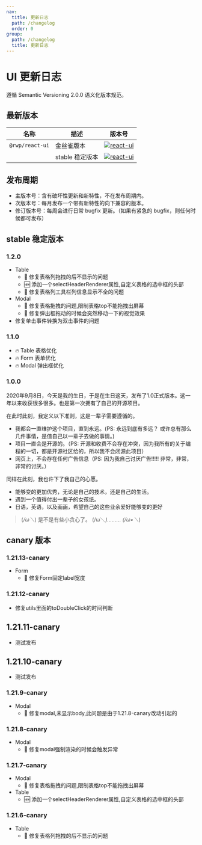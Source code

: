 ```yaml
---
nav:
  title: 更新日志
  path: /changelog
  order: 0
group:
  path: /changelog
  title: 更新日志
---
```


# UI 更新日志

遵循 Semantic Versioning 2.0.0 语义化版本规范。

## 最新版本

|名称 | 描述               | 版本号
|----- |----                |------
| `@rwp/react-ui` | 金丝雀版本   | [![react-ui](https://img.shields.io/npm/v/@rwp/react-ui/canary)](https://www.npmjs.com/package/@rwp/react-ui)
| |stable 稳定版本      | [![react-ui](https://img.shields.io/npm/v/@rwp/react-ui/latest)](https://www.npmjs.com/package/@rwp/react-ui)

## 发布周期

 - 主版本号：含有破坏性更新和新特性，不在发布周期内。
 - 次版本号：每月发布一个带有新特性的向下兼容的版本。
 - 修订版本号：每周会进行日常 bugfix 更新。（如果有紧急的 bugfix，则任何时候都可发布）
 
## stable 稳定版本

### 1.2.0

- Table
  - 🐞 修复表格列拖拽的后不显示的问题
  - 🆕 添加一个selectHeaderRenderer属性,自定义表格的选中框的头部
  - 🐞 修复表格列工具栏列信息显示不全的问题
- Modal
  - 🐞 修复表格拖拽的问题,限制表格top不能拖拽出屏幕
  - 🐞 修复弹出框拖动的时候会突然移动一下的视觉效果
- 修复单击事件转换为双击事件的问题

### 1.1.0

- 🔥 Table 表格优化
- 🔥 Form 表单优化
- 🔥 Modal 弹出框优化


### 1.0.0

2020年9月8日，今天是我的生日，于是在生日这天，发布了1.0正式版本。这一年以来收获很多很多。也是第一次拥有了自己的开源项目。

在此时此刻，我定义以下准则，这是一辈子需要遵循的。

- 我都会一直维护这个项目，直到永远。(PS: 永远到底有多远？ 或许总有那么几件事情，是值自己以一辈子去做的事情。)
- 项目一直会是开源的。（PS: 开源和收费不会存在冲突，因为我所有的关于编程的一切，都是开源社区给的，所以我不会闭源此项目）
- 网页上，不会存在任何广告信息（PS: 因为我自己讨厌广告!!!!! 非常，非常，非常的讨厌。）

同样在此刻，我也许下了我自己的心愿。 

- 能够变的更加优秀，无论是自己的技术，还是自己的生活。
- 遇到一个值得付出一辈子的女孩纸。
- 日语，英语，以及画画，希望自己的这些业余爱好能够变的更好

> (*/ω＼*) 是不是有些小贪心了。 (/ω＼*)……… (/ω•＼*)

## canary 版本

### 1.21.13-canary

- Form
  - 🐞 修复Form固定label宽度

### 1.21.12-canary

- 修复utils里面的toDoubleClick的时间判断

## 1.21.11-canary

- 测试发布

## 1.21.10-canary

- 测试发布

### 1.21.9-canary

- Modal
  - 🐞 修复modal,未显示body,此问题是由于1.21.8-canary改动引起的

### 1.21.8-canary

- Modal
  - 🐞 修复modal强制渲染的时候会触发异常

### 1.21.7-canary

- Modal 
  - 🐞 修复表格拖拽的问题,限制表格top不能拖拽出屏幕
- Table
  - 🆕 添加一个selectHeaderRenderer属性,自定义表格的选中框的头部

### 1.21.6-canary

- Table
  - 🐞 修复表格列拖拽的后不显示的问题

<!--

### 1.22.2-alpha.0

- Table
  - 🐞 修复表格列显示问题

### 1.21.1-alpha.0

- Table
  - 🐞 修复表格列显示问题

### 1.21.0-alpha.0

- Table
  - 🆕 添加一个selectRenderer

### 1.20.5-alpha.0

- Table
  - 🐞 修复在reload的时候无法设置select的问题

### 1.20.4-alpha.0

- Modal
  - 🐞 修复数据类型如果是 `number` 类型,宽度不会生效的问题

### 1.20.3-alpha.0

- Tree
  - 🐞 修复不支持原生 `antd` 的 `checkStrictly` 属性

### 1.20.2-alpha.0

- Modal
  - 🐞修复弹出框不支持百分比的问题

### 1.20.1-alpha.0

- Modal
  - 🐞修复弹框移动问题

### 1.20.0-alpha.0

- Table
  - 🆕 添加支持单选功能

### 1.19.10-alpha.0

- Table
  - 🐞 修复Table的Tools工具栏列信息显示的问题
- 🆕 toDoubleClick 添加一个参数区分点击的载体
- Modal
  - 🐞 修复Modal移动的问题

### 1.19.9-alpha.0

- 🐞 修复版本发布的问题

### 1.19.8-alpha.0

- Modal
  - 🐞 修复可以移除可见区域外的问题
- Table
  - 🐞 修复Table加载数据的时候，先加载的数据会在前面
  - 🐞 修复Tools工具栏可能显示不全的问题


### 1.19.7-alpha.0

- Table
  - 🐞 修复Table执行reload的时候的页码不对的问题
  - 🐞 修复reload之后，重写滚到到底部的时候不执行

### 1.19.6-alpha.0

- 🐞 修复Table兼容性问题, 以及1.19.5出现的问题。

### 1.19.5-alpha.0

- 🐞 修复Table兼容性问题

### 1.19.4-alpha.0

- Modal
  - 🐞 修复Modal点击的时候的loading问题

### 1.19.3-alpha.0

- Table
  - 🔥 优化表格右边的列的信息展现。
- Modal
  - 🐞 修复Modal点击的时候未正常关闭的问题

### 1.19.2-alpha.0

2020-9-11

- Table
  - 🔥 修复表格展开的时候,同时删除这条数据会的问题

### 1.19.1-alpha.0

2020-9-10

- Table
  - 🔥 优化表格展开行的时候，效率问题，只会初始当前展开的
- Button
  - 🐞 优化异步回调的问题

### 1.19.0-alpha.0

2020-9-10

- Table
  - 🔥 优化表格展开行的时候，不覆盖对应的行信息
- Tree
  - 🐞 修复Tree右键,不会跟随滚动条滚动

### 1.18.9-alpha.0

2020-9-9

- Form 
  - 🐞 修复Form样式问题，用grid布局替代table布局

### 1.18.8-alpha.0

2020-9-9

- 优化样式引用问题

### 1.18.7-alpha.0

2020-9-9

- Tree
  - 🐞 导出Tree的props定义


### 1.18.6-alpha.0

2020-9-9

- Button
  - 🐞 修复按钮，在非Promise对象中，点击后会一直处于禁用状态
- 🆕 添加一个isPromise的方法
- 🗑 删除dumi的按需加载antd的样式
- 🗑 删除react-slick的依赖，此依赖项是多余的
- 🔥 优化一些网站的Demo

### 1.18.5-alpha.0

2020-9-8

- Tree
  - 🐞 修复 onDrop 的问题

### 1.18.4-alpha.0

- Tree
  - 🐞 修复 onDrop 在执行异步方法的时候preventDefault会失效 

### 1.18.3-alpha.0

- Table
  - 🐞 修复表格删除数据后，又会重新出现。

### 1.18.2-alpha.0

- Table
  - 🐞 修复表格在执行删除一条数据，之后在执行修改数据的时候，之前删除的数据状态会重新变成修改状态。

### 1.18.1-alpha.0

- Table
  - 🐞 修复在水平滚动条滚动的时候，无法进行展开的问题。

### 1.18.0-alpha.0

- Table
  - 🆕 添加可展开行功能。
  - 🆕 添加单击编辑单元格。
  - 🆕 添加 列的 `selectCell`属性可控制单元格选中
  - 🗑  删除 `commitChanges`

### 1.17.3-alpha.0

- Table
  - 🆕 添加表格默认开启复制功能
  - 🐞 修复无法进行键盘导航的问题。

### 1.17.2-alpha.0

- Table
  - 🐞 修复右边列配置信息，未跟随表格列进行变化的。

### 1.17.1-alpha.0

- Table
  - 🐞 修复点击全选没有触发 `onSelectedRowsChange` 事件.

### 1.17.0-alpha.0

- 🆕 添加 Collapse 折叠面板

### 1.16.6-alpha.0

- Table
  - 🐞 修复表格在删除选中的数据，调用 `getSelect` 仍然可以获取到删除的key。

### 1.16.5-alpha.0

- Input
  - 🔥 优化 TextArea 的提示输入字符信息信息。
- Card
  - 🗑  移除默认Card主题前面的小标识。
- Form
  - 🔥 修复控制台警告
- Table
  - 🐞 修复表格在父组件没有高度的情况下不会给一个默认高度

### 1.16.4-alpha.0

- Button
  - 🔥 移除点击的 `loading` 的视觉效果,改为 `disabled` 提升视觉体验。
  - 🗑  移除 `enableAutoLoading` 的属性

### 1.16.3-alpha.0

- Upload
  - ⚡️ 优化 `UploadPicturesWall` 显示显示图片的速度。

### 1.16.2-alpha.0

- Tree
  - 🆕 添加 style 属性
  - ⚡️ 优化Tree拖拽的计算两个节点的效率问题
  - 🐞 修复tree拖拽的时候会同时消除两个相同的节点


### 1.16.1-alpha.0

- Table
  - 🐞 修复表格无法正确删除行的问题

### 1.16.0-alpha.0

- Carousel
  - 🆕 引入antd的Carousel
- Tree
  - 🐞 修复需要点击两次才能够展开的问题
- Upload
  - 🔥 采用轮播方式预览图片
- Form 
  - 🆕 添加一个 `form` 属性来获取form的实例对象

### 1.15.1-alpha.0

- Table
  - 🐞 修复一个自适应高度的loading问题。

### 1.15.0-alpha.0

- Upload
  - 🆕 添加一个`UploadPicturesWall` 图片墙展现组件。负责图片的上传和展示
- Tree
  - 🐞 修复设置了`expandedKeys` 但是没有正确进行展开的问题。
- Table
  - 🐞 修复一个自适应高度的问题

### 1.14.1-alpha.0

- Table
  - 🆕 添加 onSelectedRowsChange 事件,可获取用户点击select框获取改变的事件。


### 1.14.0-alpha.0

- Table
  - ⚡️ 提升表格初始化的加载速度。
  - 🆕 添加mode属性来设置表格的布局。以及对应的文档说明。
  - 🆕 添加 summaryRows 汇总行
  - 🆕 添加 rowHeight 来设置行高
  - 🆕 添加 headerRowHeight 来设置头部高度
  - 🔥 修改表格分组,分组行的样式。
  - 🔥 更新表格到 `7.0.0-canary.21`
  - 🗑  删除宽度，和高度，改为自适应宽高

### 1.13.1-alpha.0

- Table
  - 🐞 修复表格滚动的时候会重复加载数据。

### 1.13.0-alpha.0

- Tree
  - 🐞 修复Tree右键菜单,初始化之后就无法进行更改里面的属性
  - 🐞 修复右键的菜单点击其中一个后， 会触发节点左键的功能
- Table
  - 🐞 修复表格右下角刷新icon在禁用的时候未正确显示样式。

### 1.12.2-alpha.0

- 🆕 表格分组可以获取 `$column`,以及 `$level` 属性。

### 1.12.1-alpha.0

- 🐞 修复表格的 `GroupRendererProps` 的 `row`的 type 类型。

### 1.12.0-alpha.0

- 🆕 添加 `Empty` 空状态 组件
- 🆕 添加 `Popconfirm` 气泡确认框组件
- 🆕 添加 `Skeleton` 骨架屏组件

### 1.11.4-alpha.0

- Table
  - 🐞 修复表格分组的时候，没有正确显示分组信息。

### 1.11.3-alpha.0

- Table
  - 🆕 添加表格新增行的方法 `add(rows,start)` 扩展一个start,在哪一行插入,从零开始计数。

### 1.11.2-alpha.0

- 🔥 [更新到antd 依赖到 4.6.1](https://ant.design/changelog-cn#4.6.1)

### 1.11.0-alpha.0

- Table
  - 🆕 添加表格列的信息的隐藏和显示。
  - 🆕 添加表格列的拖拽改变列的顺序
  - 🆕 添加表格新增行的 `add`  方法 
- Tree
  - 🆕 添加 `enableDirectoryTree` 属性,来启用内置的目录树。
  - 🐞 修复 `NodeDragEventParams` 以及 `Key` 的ts引入问题。
  - 🐞 修复 `checkedKeys` 属性中存在未关联的key会导致在开发环境中出现警告的问题。
- 🔥 新增对传统浏览器js开发方式的支持,可直接引用编译的js来使用组件
- 🔥 [更新到antd 依赖到 4.6.0](https://ant.design/changelog-cn#4.6.0) -->